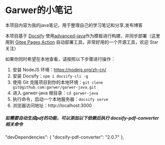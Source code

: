 # Garwer的小笔记

本项目内容为我的java笔记，用于整理自己的学习笔记和分享,发布博客

本项目基于 [Docsify](https://docsify.js.org) 使用[advanced-java](https://github.com/garwer/advanced-java)作为模板进行构建，并同步部署（这里用到 [Gitee Pages Action](https://github.com/yanglbme/gitee-pages-action) 自动部署工具，非常好用的一个开源工具，欢迎 Star 关注）

如果你同时希望在本地查看，请按照以下步骤进行操作：

1. 安装 NodeJS 环境：https://nodejs.org/zh-cn/
2. 安装 Docsify：`npm i docsify-cli -g`
3. 使用 Git 克隆项目到你的本地环境：`git clone git@github.com:garwer/garwer-java.git`
4. 进入 garwer-java 根目录：`cd garwer-java`
5. 执行命令，启动一个本地服务器：`docsify serve`
6. 浏览器访问地址：http://localhost:3000

##### 如需要自动生成pdf的功能，可以添加以下依赖后执行 docsify-pdf-converter 相关命令 
"devDependencies": {
    "docsify-pdf-converter": "2.0.7"
},